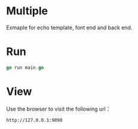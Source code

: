 # Multiple
Exmaple for echo template, font end and back end.

# Run
```go
go run main.go
```

# View
Use the browser to visit the following url：
```
http://127.0.0.1:9090
```

